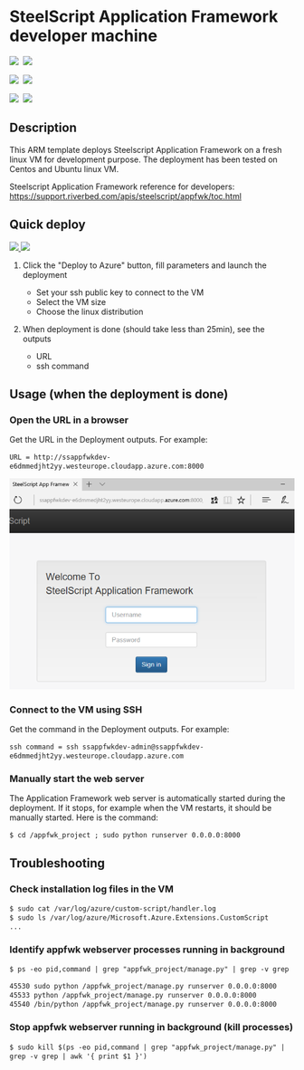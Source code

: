 # SteelScript Application Framework developer machine

<IMG SRC="https://azbotstorage.blob.core.windows.net/badges/steelscript-appfwkdev-linux/PublicLastTestDate.svg" />&nbsp;
<IMG SRC="https://azbotstorage.blob.core.windows.net/badges/steelscript-appfwkdev-linux/PublicDeployment.svg" />&nbsp;

<IMG SRC="https://azbotstorage.blob.core.windows.net/badges/steelscript-appfwkdev-linux/FairfaxLastTestDate.svg" />&nbsp;
<IMG SRC="https://azbotstorage.blob.core.windows.net/badges/steelscript-appfwkdev-linux/FairfaxDeployment.svg" />&nbsp;

<IMG SRC="https://azbotstorage.blob.core.windows.net/badges/steelscript-appfwkdev-linux/BestPracticeResult.svg" />&nbsp;
<IMG SRC="https://azbotstorage.blob.core.windows.net/badges/steelscript-appfwkdev-linux/CredScanResult.svg" />&nbsp;

## Description

This ARM template deploys Steelscript Application Framework on a fresh linux VM for development purpose. The deployment has been tested on Centos and Ubuntu linux VM.

Steelscript Application Framework reference for developers: https://support.riverbed.com/apis/steelscript/appfwk/toc.html

## Quick deploy

<a href="https://portal.azure.com/#create/Microsoft.Template/uri/https%3A%2F%2Fraw.githubusercontent.com%2Fazure%2Fazure-quickstart-templates%2Fmaster%2Fsteelscript-appfwkdev-linux%2Fazuredeploy.json" target="_blank">
    <img src="http://azuredeploy.net/deploybutton.png"/>
</a>
<a href="http://armviz.io/#/?load=https%3A%2F%2Fraw.githubusercontent.com%2FAzure%2Fazure-quickstart-templates%2Fmaster%2Fsteelscript-appfwkdev-linux%2Fazuredeploy.json" target="_blank">
    <img src="http://armviz.io/visualizebutton.png"/>
</a>

1. Click the "Deploy to Azure" button, fill parameters and launch the deployment
    * Set your ssh public key to connect to the VM
    * Select the VM size
    * Choose the linux distribution

2. When deployment is done (should take less than 25min), see the outputs
    * URL
    * ssh command

## Usage (when the deployment is done)

### Open the URL in a browser

Get the URL in the Deployment outputs. For example:
```
URL = http://ssappfwkdev-e6dmmedjht2yy.westeurope.cloudapp.azure.com:8000
```

![](images/appfwk-browser.png)

### Connect to the VM using SSH

Get the command in the Deployment outputs. For example:
```
ssh command = ssh ssappfwkdev-admin@ssappfwkdev-e6dmmedjht2yy.westeurope.cloudapp.azure.com
```

### Manually start the web server 
The Application Framework web server is automatically started during the deployment. 
If it stops, for example when the VM restarts, it should be manually started. Here is the command:

```
$ cd /appfwk_project ; sudo python runserver 0.0.0.0:8000 
```
    
## Troubleshooting

### Check installation log files in the VM

```
$ sudo cat /var/log/azure/custom-script/handler.log
$ sudo ls /var/log/azure/Microsoft.Azure.Extensions.CustomScript
...
```

### Identify appfwk webserver processes running in background

```
$ ps -eo pid,command | grep "appfwk_project/manage.py" | grep -v grep
```
```
45530 sudo python /appfwk_project/manage.py runserver 0.0.0.0:8000
45533 python /appfwk_project/manage.py runserver 0.0.0.0:8000
45540 /bin/python /appfwk_project/manage.py runserver 0.0.0.0:8000
```

### Stop appfwk webserver running in background (kill processes)
```
$ sudo kill $(ps -eo pid,command | grep "appfwk_project/manage.py" | grep -v grep | awk '{ print $1 }')
```
